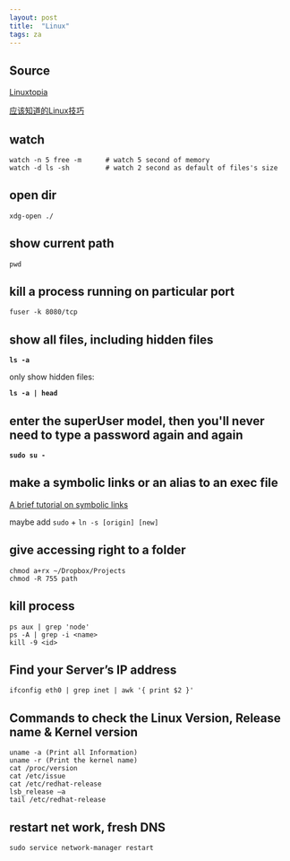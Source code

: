 ```yaml
---
layout: post
title:  "Linux"
tags: za
---
```


## Source
[Linuxtopia](http://www.linuxtopia.org/)

[应该知道的Linux技巧](http://coolshell.cn/articles/8883.html)

## watch

	watch -n 5 free -m  	# watch 5 second of memory
	watch -d ls -sh			# watch 2 second as default of files's size
	
## open dir

	xdg-open ./ 

## show current path

	pwd

## kill a process running on particular port 
	fuser -k 8080/tcp

## show all files, including hidden files

**`ls -a`**

only show hidden files:

**`ls -a | head`**

## enter the superUser model, then you'll never need to type a password again and again

**`sudo su -`**

## make a symbolic links or an alias to an exec file
[A brief tutorial on symbolic links](http://hints.macworld.com/article.php?story=2001110610290643)

maybe add `sudo` + `ln -s [origin] [new]`

## give accessing right to a folder

	chmod a+rx ~/Dropbox/Projects
	chmod -R 755 path

## kill process
	ps aux | grep 'node'
	ps -A | grep -i <name>
	kill -9 <id>

## Find your Server’s IP address
	ifconfig eth0 | grep inet | awk '{ print $2 }'


## Commands to check the Linux Version, Release name & Kernel version
	uname -a (Print all Information)
	uname -r (Print the kernel name)
	cat /proc/version
	cat /etc/issue
	cat /etc/redhat-release
	lsb_release –a
	tail /etc/redhat-release


## restart net work, fresh DNS
	sudo service network-manager restart
	
	
	
